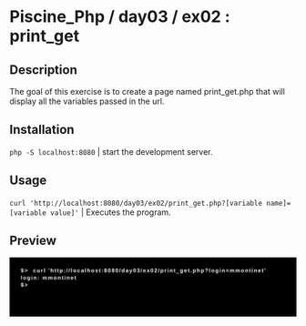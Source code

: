 # Piscine_Php / day03 / ex02 : print_get

## Description
The goal of this exercise is to create a page named print_get.php that will display all the variables passed in the url.

## Installation
`php -S localhost:8080` | start the development server.

## Usage
`curl 'http://localhost:8080/day03/ex02/print_get.php?[variable name]=[variable value]'` | Executes the program.

## Preview
<img src="../../resources/images/get.png" width="1200">

